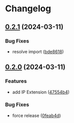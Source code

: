 # Changelog

## [0.2.1](https://github.com/RokiiApp/extensions/compare/ip-v0.2.0...ip-v0.2.1) (2024-03-11)


### Bug Fixes

* resolve import ([bde8618](https://github.com/RokiiApp/extensions/commit/bde8618eeff4fc2410d647f4676c3ad5a6547c8f))

## [0.2.0](https://github.com/RokiiApp/extensions/compare/ip-v0.1.0...ip-v0.2.0) (2024-03-11)


### Features

* add IP Extension ([47554b4](https://github.com/RokiiApp/extensions/commit/47554b4203072edf95e9dec983d3fab4ffdfec23))


### Bug Fixes

* force release ([0feab4d](https://github.com/RokiiApp/extensions/commit/0feab4d208b11eda46d2c2ba19d8a9afa375df38))
